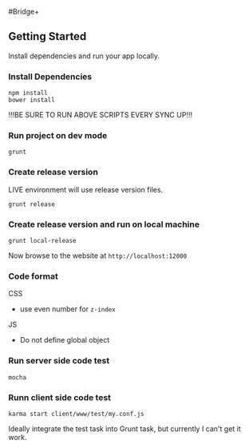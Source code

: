 #Bridge+

## Getting Started

Install dependencies and run your app locally.

### Install Dependencies

```
npm install
bower install
```

!!!BE SURE TO RUN ABOVE SCRIPTS EVERY SYNC UP!!!

### Run project on dev mode

```
grunt
```

### Create release version
LIVE environment will use release version files.
```
grunt release
```

### Create release version and run on local machine 
```
grunt local-release
```

Now browse to the website at `http://localhost:12000`

### Code format

CSS
- use even number for `z-index`

JS
- Do not define global object

### Run server side code test
```
mocha
```

### Runn client side code test
```
karma start client/www/test/my.conf.js
```
Ideally integrate the test task into Grunt task, but currently I can't get it work.